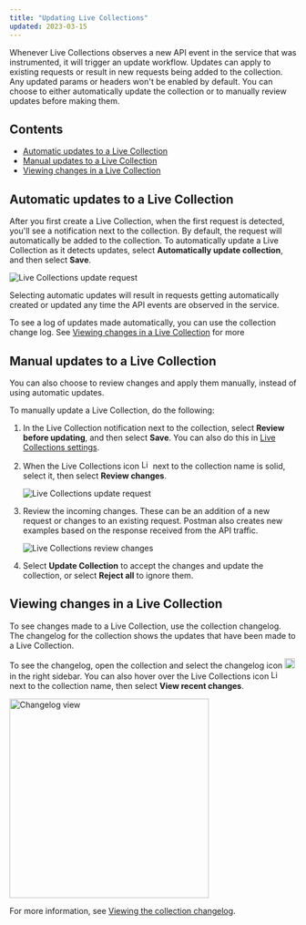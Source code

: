 ```yaml
---
title: "Updating Live Collections"
updated: 2023-03-15
---
```


Whenever Live Collections observes a new API event in the service that was instrumented, it will trigger an update workflow. Updates can apply to existing requests or result in new requests being added to the collection. Any updated params or headers won't be enabled by default. You can choose to either automatically update the collection or to manually review updates before making them.

## Contents

* [Automatic updates to a Live Collection](#automatic-updates-to-a-live-collection)
* [Manual updates to a Live Collection](#manual-updates-to-a-live-collection)
* [Viewing changes in a Live Collection](#viewing-changes-in-a-live-collection)

## Automatic updates to a Live Collection

After you first create a Live Collection, when the first request is detected, you'll see a notification next to the collection. By default, the request will automatically be added to the collection. To automatically update a Live Collection as it detects updates, select **Automatically update collection**, and then select **Save**.

<img alt="Live Collections update request" src="https://assets.postman.com/postman-docs/v10/live-collections-update-request-first-time-popup.jpg" />

Selecting automatic updates will result in requests getting automatically created or updated any time the API events are observed in the service.

To see a log of updates made automatically, you can use the collection change log. See [Viewing changes in a Live Collection](#viewing-changes-in-a-live-collection) for more

## Manual updates to a Live Collection

You can also choose to review changes and apply them manually, instead of using automatic updates.

To manually update a Live Collection, do the following:

1. In the Live Collection notification next to the collection, select **Review before updating**, and then select **Save**. You can also do this in [Live Collections settings](/docs/collections/live-collections/live-collections-settings).

1. When the Live Collections icon <img alt="Live Collections icon" src="https://assets.postman.com/postman-docs/v10/icon-live-collections.jpg#icon" width="16px"> next to the collection name is solid, select it, then select **Review changes**.

    <img alt="Live Collections update request" src="https://assets.postman.com/postman-docs/v10/live-collections-review-changes-popup.jpg" />

1. Review the incoming changes. These can be an addition of a new request or changes to an existing request. Postman also creates new examples based on the response received from the API traffic.

    <img alt="Live Collections review changes" src="https://assets.postman.com/postman-docs/v10/live-collections-review-changes.jpg" />

1. Select **Update Collection** to accept the changes and update the collection, or select **Reject all** to ignore them.

## Viewing changes in a Live Collection

To see changes made to a Live Collection, use the collection changelog. The changelog for the collection shows the updates that have been made to a Live Collection.

To see the changelog, open the collection and select the changelog icon <img alt="Changelog icon" src="https://assets.postman.com/postman-docs/icon-changelog-v9.jpg#icon" width="18px"> in the right sidebar. You can also hover over the Live Collections icon <img alt="Live collections icon" src="https://assets.postman.com/postman-docs/v10/icon-live-collections.jpg#icon" width="16px"> next to the collection name, then select **View recent changes**.

<img alt="Changelog view" src="https://assets.postman.com/postman-docs/v10/changelog-view.jpg" width="350px"/>

For more information, see [Viewing the collection changelog](/docs/collaborating-in-postman/using-workspaces/changelog-and-restoring-collections/#viewing-the-collection-changelog).
